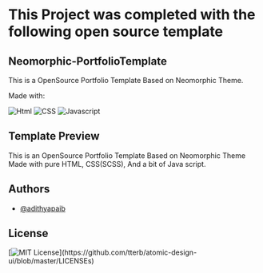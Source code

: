 # This Project was completed with the following open source template

## Neomorphic-PortfolioTemplate

This is a OpenSource Portfolio Template Based on Neomorphic Theme. 

Made with:

![Html](https://img.shields.io/badge/HTML5-E34F26?style=for-the-badge&logo=html5&logoColor=white)
![CSS](https://img.shields.io/badge/CSS3-1572B6?style=for-the-badge&logo=css3&logoColor=white)
![Javascript](https://img.shields.io/badge/JavaScript-323330?style=for-the-badge&logo=javascript&logoColor=F7DF1E)

## Template Preview

This is an OpenSource Portfolio Template Based on Neomorphic Theme Made with pure HTML, CSS(SCSS), And a bit of Java script.

## Authors

- [@adithyapaib](https://github.com/adithyapaib)


## License

[![MIT License](https://img.shields.io/apm/l/atomic-design-ui.svg?)](https://github.com/tterb/atomic-design-ui/blob/master/LICENSEs)



